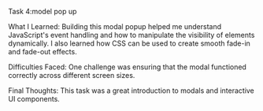 Task 4:model pop up

What I Learned:
Building this modal popup helped me understand JavaScript's event handling and how to manipulate the visibility of elements dynamically. I also learned how CSS can be used to create smooth fade-in and fade-out effects.

Difficulties Faced:
One challenge was ensuring that the modal functioned correctly across different screen sizes.

Final Thoughts:
This task was a great introduction to modals and interactive UI components.

